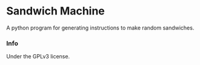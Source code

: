# Sandwich Machine
A python program for generating instructions to make random sandwiches.


### Info
Under the GPLv3 license.
